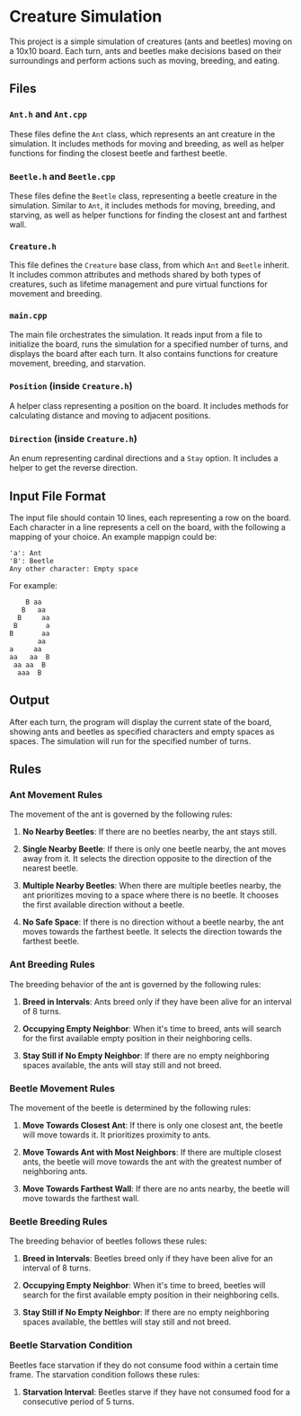 # Creature Simulation

This project is a simple simulation of creatures (ants and beetles) moving on a 10x10 board. Each turn, ants and beetles make decisions based on their surroundings and perform actions such as moving, breeding, and eating.

## Files

### `Ant.h` and `Ant.cpp`

These files define the `Ant` class, which represents an ant creature in the simulation. It includes methods for moving and breeding, as well as helper functions for finding the closest beetle and farthest beetle.

### `Beetle.h` and `Beetle.cpp`

These files define the `Beetle` class, representing a beetle creature in the simulation. Similar to `Ant`, it includes methods for moving, breeding, and starving, as well as helper functions for finding the closest ant and farthest wall.

### `Creature.h`

This file defines the `Creature` base class, from which `Ant` and `Beetle` inherit. It includes common attributes and methods shared by both types of creatures, such as lifetime management and pure virtual functions for movement and breeding.

### `main.cpp`

The main file orchestrates the simulation. It reads input from a file to initialize the board, runs the simulation for a specified number of turns, and displays the board after each turn. It also contains functions for creature movement, breeding, and starvation.

### `Position` (inside `Creature.h`)

A helper class representing a position on the board. It includes methods for calculating distance and moving to adjacent positions.

### `Direction` (inside `Creature.h`)

An enum representing cardinal directions and a `Stay` option. It includes a helper to get the reverse direction.

## Input File Format

The input file should contain 10 lines, each representing a row on the board. Each character in a line represents a cell on the board, with the following a mapping of your choice. An example mappign could be:

    'a': Ant
    'B': Beetle
    Any other character: Empty space

For example:

```
    B aa
   B   aa
  B     aa
 B       a
B       aa
       aa
a     aa
aa   aa  B
 aa aa  B
  aaa  B
```

## Output

After each turn, the program will display the current state of the board, showing ants and beetles as specified characters and empty spaces as spaces. The simulation will run for the specified number of turns.

## Rules

### Ant Movement Rules

The movement of the ant is governed by the following rules:

1. **No Nearby Beetles**: If there are no beetles nearby, the ant stays still.

2. **Single Nearby Beetle**: If there is only one beetle nearby, the ant moves away from it. It selects the direction opposite to the direction of the nearest beetle.

3. **Multiple Nearby Beetles**: When there are multiple beetles nearby, the ant prioritizes moving to a space where there is no beetle. It chooses the first available direction without a beetle.

4. **No Safe Space**: If there is no direction without a beetle nearby, the ant moves towards the farthest beetle. It selects the direction towards the farthest beetle.

### Ant Breeding Rules

The breeding behavior of the ant is governed by the following rules:

1. **Breed in Intervals**: Ants breed only if they have been alive for an interval of 8 turns.

2. **Occupying Empty Neighbor**: When it's time to breed, ants will search for the first available empty position in their neighboring cells.

3. **Stay Still if No Empty Neighbor**: If there are no empty neighboring spaces available, the ants will stay still and not breed.

### Beetle Movement Rules

The movement of the beetle is determined by the following rules:

1. **Move Towards Closest Ant**: If there is only one closest ant, the beetle will move towards it. It prioritizes proximity to ants.

2. **Move Towards Ant with Most Neighbors**: If there are multiple closest ants, the beetle will move towards the ant with the greatest number of neighboring ants.

3. **Move Towards Farthest Wall**: If there are no ants nearby, the beetle will move towards the farthest wall.

### Beetle Breeding Rules

The breeding behavior of beetles follows these rules:

1. **Breed in Intervals**: Beetles breed only if they have been alive for an interval of 8 turns.

2. **Occupying Empty Neighbor**: When it's time to breed, beetles will search for the first available empty position in their neighboring cells.

3. **Stay Still if No Empty Neighbor**: If there are no empty neighboring spaces available, the bettles will stay still and not breed.

### Beetle Starvation Condition

Beetles face starvation if they do not consume food within a certain time frame. The starvation condition follows these rules:

1. **Starvation Interval**: Beetles starve if they have not consumed food for a consecutive period of 5 turns.

